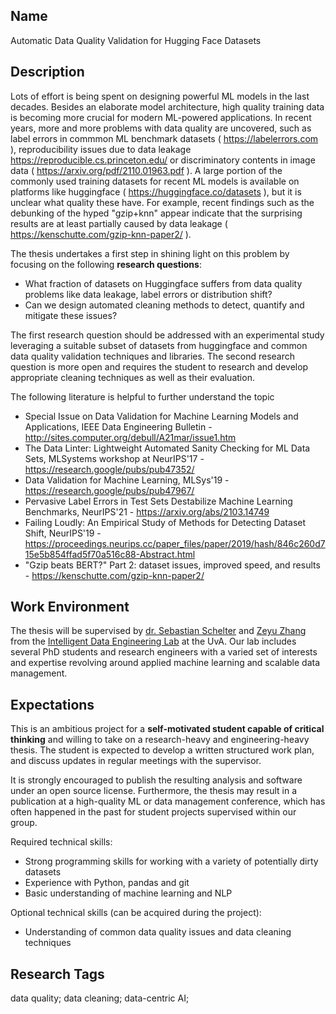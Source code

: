 ## Name

Automatic Data Quality Validation for Hugging Face Datasets


## Description

Lots of effort is being spent on designing powerful ML models in the last decades. Besides an elaborate model architecture, high quality training data is becoming more crucial for modern ML-powered applications. In recent years, more and more problems with data quality are uncovered, such as label errors in commmon ML benchmark datasets ( https://labelerrors.com ), reproducibility issues due to data leakage https://reproducible.cs.princeton.edu/ or discriminatory contents in image data ( https://arxiv.org/pdf/2110.01963.pdf ). A large portion of the commonly used training datasets for recent ML models is available on platforms like huggingface ( https://huggingface.co/datasets ), but it is unclear what quality these have. For example, recent findings such as the debunking of the hyped "gzip+knn" appear indicate that the surprising results are at least partially caused by data leakage ( https://kenschutte.com/gzip-knn-paper2/ ).

The thesis undertakes a first step in shining light on this problem by focusing on the following **research questions**:

 * What fraction of datasets on Huggingface suffers from data quality problems like data leakage, label errors or distribution shift?
 * Can we design automated cleaning methods to detect, quantify and mitigate these issues?

The first research question should be addressed with an experimental study leveraging a suitable subset of datasets from huggingface and common data quality validation techniques and libraries. The second research question is more open and requires the student to research and develop appropriate cleaning techniques as well as their evaluation. 

The following literature is helpful to further understand the topic
 *  Special Issue on Data Validation for Machine Learning Models and Applications, IEEE Data Engineering Bulletin - http://sites.computer.org/debull/A21mar/issue1.htm
 * The Data Linter: Lightweight Automated Sanity Checking for ML Data Sets, MLSystems workshop at NeurIPS'17 - https://research.google/pubs/pub47352/
 * Data Validation for Machine Learning, MLSys'19 - https://research.google/pubs/pub47967/
 * Pervasive Label Errors in Test Sets Destabilize Machine Learning Benchmarks, NeurIPS'21 - https://arxiv.org/abs/2103.14749
 * Failing Loudly: An Empirical Study of Methods for Detecting Dataset Shift, NeurIPS'19 - https://proceedings.neurips.cc/paper_files/paper/2019/hash/846c260d715e5b854ffad5f70a516c88-Abstract.html
 * "Gzip beats BERT?" Part 2: dataset issues, improved speed, and results - https://kenschutte.com/gzip-knn-paper2/

 ## Work Environment
 
 The thesis will be supervised by [dr. Sebastian Schelter](https://ssc.io) and [Zeyu Zhang](http://linkedin.com/in/zeyu-zhang-8b2416204) from the [Intelligent Data Engineering Lab](https://indelab.org) at the UvA.  Our lab includes several PhD students and research engineers with a varied set of interests and expertise revolving around applied machine learning and scalable data management.
 
 ## Expectations
 
This is an ambitious project for a **self-motivated student capable of critical thinking** and willing to take on a research-heavy and engineering-heavy thesis. The student is expected to develop a written structured work plan, and discuss updates in regular meetings with the supervisor. 

It is strongly encouraged to publish the resulting analysis and software under an open source license. Furthermore, the thesis may result in a publication at a high-quality ML or data management conference, which has often happened in the past for student projects supervised within our group.

Required technical skills:
 * Strong programming skills for working with a variety of potentially dirty datasets
 * Experience with Python, pandas and git 
 * Basic understanding of machine learning and NLP

Optional technical skills (can be acquired during the project):
 * Understanding of common data quality issues and data cleaning techniques
 

 ## Research Tags
data quality; data cleaning; data-centric AI;
